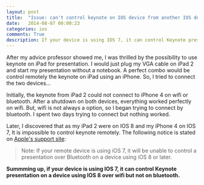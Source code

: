 ```yaml
---
layout: post
title:  "Issue: can't control keynote on IOS device from another IOS device over bluetooth"
date:   2014-08-07 00:00:23 
categories: ios
comments: True
description: If your device is using IOS 7, it can control Keynote presentation on a device using IOS 8 over wifi but not on bluetooth.
---
```


After my advice professor showed me, I was thrilled by the possibility to use keynote on iPad for presentation. I would just plug my VGA cable on iPad 2 and start my presentation without a notebook. A perfect combo would be control remotely the keynote on iPad using an iPhone. So, I tried to connect the two devices...

Initially, the keynote from iPad 2 could not connect to iPhone 4 on wifi or bluetooth. After a shutdown on both devices, everything worked perfectly on wifi. But, wifi is not always a option, so I began trying to connect by bluetooth. I spent two days trying to connect but nothing worked.

Later, I discovered that as my iPad 2 were on IOS 8 and my iPhone 4 on IOS 7, It is impossible to control keynote remotely. The following notice is stated on [Apple's support site](http://support.apple.com/kb/HT6112):

>Note: If your remote device is using iOS 7, it will be unable to control a presentation over Bluetooth on a device using iOS 8 or later.

**Summming up, if your device is using IOS 7, it can control Keynote presentation on a device using IOS 8 over wifi but not on bluetooth.**